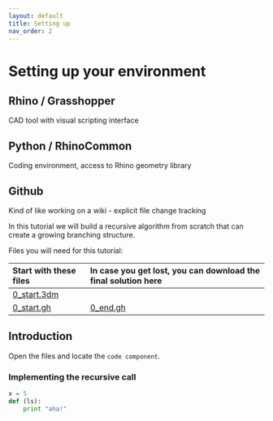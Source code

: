 ```yaml
---
layout: default
title: Setting up
nav_order: 2
---
```


# Setting up your environment

## Rhino / Grasshopper

CAD tool with visual scripting interface

## Python / RhinoCommon

Coding environment, access to Rhino geometry library

## Github

Kind of like working on a wiki - explicit file change tracking

In this tutorial we will build a recursive algorithm from scratch that can create a growing branching structure.

Files you will need for this tutorial:

| Start with these files                  | In case you get lost, you can download the final solution here |
| :-------------------------------------- | :------------------------------------------------------------- |
| [0_start.3dm](data/0_setup/0_start.3dm) |                                                                |
| [0_start.gh](data/0_setup/0_start.gh)   | [0_end.gh](data/0_setup/0_end.gh)                              |

## Introduction

Open the files and locate the `code component`.

### Implementing the recursive call

```python
x = 5
def (ls):
    print "aha!"
```
